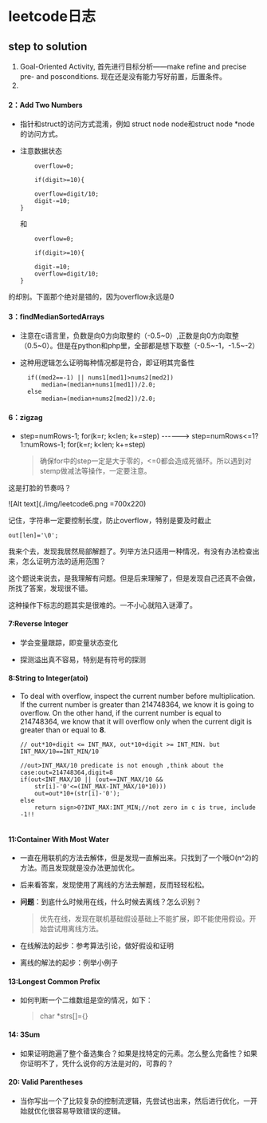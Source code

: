 # leetcode日志
## step to solution
1. Goal-Oriented Activity, 首先进行目标分析——make refine and precise pre- and posconditions. 现在还是没有能力写好前置，后置条件。
2. 

#### 2：Add Two Numbers

- 指针和struct的访问方式混淆，例如 struct node node和struct node *node的访问方式。
- 注意数据状态

	```
		overflow=0;

		if(digit>=10){

        overflow=digit/10;
        digit-=10;
    } 
	```

  和
  
	```
  		overflow=0;

  		if(digit>=10){
 
        digit-=10;
        overflow=digit/10;
    } 
	```

的却别。下面那个绝对是错的，因为overflow永远是0

#### 3：findMedianSortedArrays

- 注意在c语言里，负数是向0方向取整的（-0.5~0）,正数是向0方向取整（0.5~0）。但是在python和php里，全部都是想下取整（-0.5~-1，-1.5~-2）
  
- 这种用逻辑怎么证明每种情况都是符合，即证明其完备性
  
  ``` 
    if((med2==-1) || nums1[med1]>nums2[med2])
        median=(median+nums1[med1])/2.0;
    else
        median=(median+nums2[med2])/2.0;
  ```

#### 6：zigzag

- step=numRows-1; for(k=r; k<len; k+=step) ------>    step=numRows<=1?1:numRows-1; for(k=r; k<len; k+=step)
  
  > 确保for中的step一定是大于零的，<=0都会造成死循环。所以遇到对stemp做减法等操作，一定要注意。

这是打脸的节奏吗？

![Alt text](./img/leetcode6.png =700x220)

记住，字符串一定要控制长度，防止overflow，特别是要及时截止

`out[len]='\0';`

我来个去，发现我居然局部解题了。列举方法只适用一种情况，有没有办法检查出来，怎么证明方法的适用范围？

这个题说来说去，是我理解有问题。但是后来理解了，但是发现自己还真不会做，所找了答案，发现很不错。

这种操作下标志的题其实是很难的。一不小心就陷入谜潭了。

#### 7:Reverse Integer

- 学会变量跟踪，即变量状态变化
  
- 探测溢出真不容易，特别是有符号的探测
  
#### 8:String to Integer(atoi)
  
- To deal with overflow, inspect the current number before multiplication. If the current number is greater than 214748364, we know it is going to overflow. On the other hand, if the current number is equal to 214748364, we know that it will overflow only when the current digit is greater than or equal to **8**.

	```
	// out*10+digit <= INT_MAX, out*10+digit >= INT_MIN. but 	INT_MAX/10==INT_MIN/10

	//out>INT_MAX/10 predicate is not enough ,think about the case:out=214748364,digit=8
	if(out<INT_MAX/10 || (out==INT_MAX/10 && 
    	str[i]-'0'<=(INT_MAX-INT_MAX/10*10)))
    	out=out*10+(str[i]-'0');
	else
    	return sign>0?INT_MAX:INT_MIN;//not zero in c is true, include -1!!
    	
	```
	
#### 11:Container With Most Water
- 一直在用联机的方法去解体，但是发现一直解出来。只找到了一个哦O(n^2)的方法。而且发现就是没办法更加优化。
- 后来看答案，发现使用了离线的方法去解题，反而轻轻松松。
- **问题**：到底什么时候用在线，什么时候去离线？怎么识别？

	> 优先在线，发现在联机基础假设基础上不能扩展，即不能使用假设。开始尝试用离线方法。
	
- 在线解法的起步：参考算法引论，做好假设和证明
- 离线的解法的起步：例举小例子

#### 13:Longest Common Prefix
- 如何判断一个二维数组是空的情况，如下：
	> char *strs[]={}
	
#### 14: 3Sum
- 如果证明跑遍了整个备选集合？如果是找特定的元素。怎么整么完备性？如果你证明不了，凭什么说你的方法是对的，可靠的？

#### 20: Valid Parentheses
- 当你写出一个了比较复杂的控制流逻辑，先尝试也出来，然后进行优化，一开始就优化很容易导致错误的逻辑。


